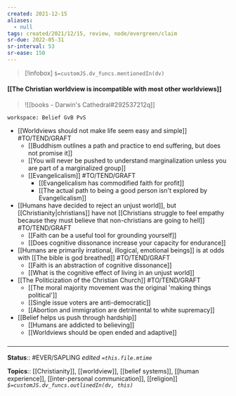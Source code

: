 ```yaml
---
created: 2021-12-15 
aliases:
  - null
tags: created/2021/12/15, review, node/evergreen/claim
sr-due: 2022-05-31
sr-interval: 53
sr-ease: 150
---
```

> [!infobox]
`$=customJS.dv_funcs.mentionedIn(dv)`

#### [[The Christian worldview is incompatible with most other worldviews]] 

> ![[books - Darwin's Cathedral#292537212q]]

```juggl
workspace: Belief GvB PvS
```
- [[Worldviews should not make life seem easy and simple]] #TO/TEND/GRAFT 
	- [[Buddhism outlines a path and practice to end suffering, but does not promise it]]
	- [[You will never be pushed to understand marginalization unless you are part of a marginalized group]]
	- [[Evangelicalism]] #TO/TEND/GRAFT 
		- [[Evangelicalism has commodified faith for profit]]
		- [[The actual path to being a good person isn't explored by Evangelicalism]]
- [[Humans have decided to reject an unjust world]], but [[Christianity|christians]] have not [[Christians struggle to feel empathy because they must believe that non-christians are going to hell]] #TO/TEND/GRAFT 
	- [[Faith can be a useful tool for grounding yourself]]
	- [[Does cognitive dissonance increase your capacity for endurance]]
- [[Humans are primarily irrational, illogical, emotional beings]] is at odds with [[The bible is god breathed]] #TO/TEND/GRAFT 
	- [[Faith is an abstraction of cognitive dissonance]]
	- [[What is the cognitive effect of living in an unjust world]]
- [[The Politicization of the Christian Church]] #TO/TEND/GRAFT 
	- [[The moral majority movement was the original 'making things political']]
	- [[Single issue voters are anti-democratic]]
	- [[Abortion and immigration are detrimental to white supremacy]]
- [[Belief helps us push through hardship]]
	- [[Humans are addicted to believing]]
	- [[Worldviews should be open ended and adaptive]]

### <hr class="footnote"/>

**Status**:: #EVER/SAPLING 
*edited `=this.file.mtime`*

**Topics**::  [[Christianity]], [[worldview]], [[belief systems]], [[human experience]], [[inter-personal communication]], [[religion]]
*`$=customJS.dv_funcs.outlinedIn(dv, this)`*
